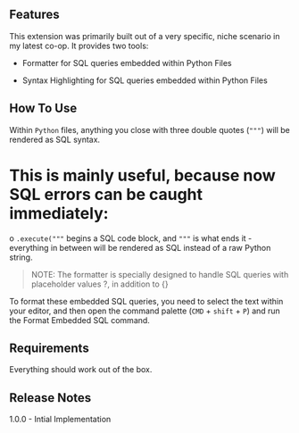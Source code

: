 ## Features

This extension was primarily built out of a very specific, niche scenario in my latest co-op. It provides two tools:

- Formatter for SQL queries embedded within Python Files

- Syntax Highlighting for SQL queries embedded within Python Files

## How To Use

Within `Python` files, anything you close with three double quotes (`"""`) will be rendered as SQL syntax.

# This is mainly useful, because now SQL errors can be caught immediately:

o
`.execute("""` begins a SQL code block, and `"""` is what ends it - everything in between will be rendered as SQL instead of a raw Python string.

> NOTE: The formatter is specially designed to handle SQL queries with placeholder values ?, in addition to {}

To format these embedded SQL queries, you need to select the text within your editor, and then open the command palette (`CMD` + `shift` + `P`) and run the Format Embedded SQL command.

<!-- <i> Download VSIX <a href="https://github.com/jerryzhou196/sql-embed-in-python/releases/download/First/sql-in-python-highlighter-formatter-0.0.1.vsix"> here </a> and use Install from VSIX to install to add to VS Code</i> -->

## Requirements

Everything should work out of the box.

## Release Notes

1.0.0 - Intial Implementation

